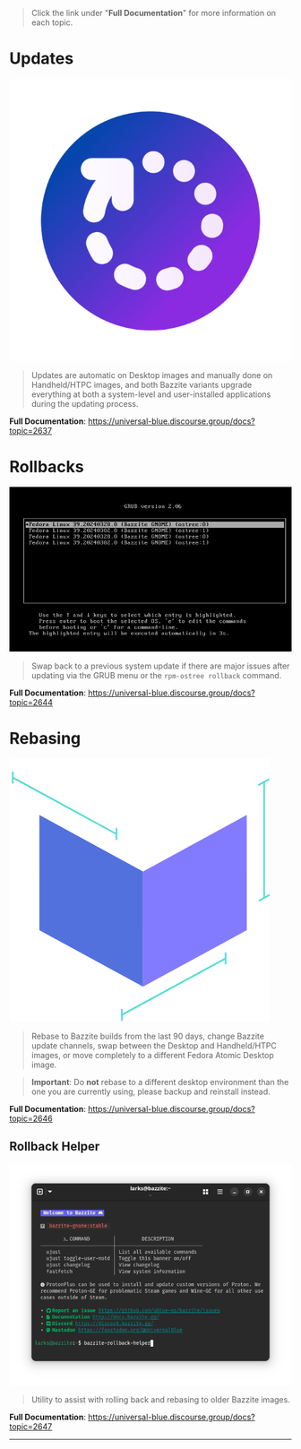 > Click the link under "**Full Documentation**" for more information on each topic.

# Updates

![System Updates|200x200, 100%](../img/System_Updates.png)

> Updates are automatic on Desktop images and manually done on Handheld/HTPC images, and both Bazzite variants upgrade everything at both a system-level and user-installed applications during the updating process.

**Full Documentation**:
<https://universal-blue.discourse.group/docs?topic=2637>

# Rollbacks

![GRUB Menu|690x402](../img/GRUB_Menu.png)

> Swap back to a previous system update if there are major issues after updating via the GRUB menu or the `rpm-ostree rollback` command.

**Full Documentation**:
<https://universal-blue.discourse.group/docs?topic=2644>

# Rebasing

![Docker's OCI Icon|200x200, 100%](../img/Dockers_OCI_Icon.png)

> Rebase to Bazzite builds from the last 90 days, change Bazzite update channels, swap between the Desktop and Handheld/HTPC images, or move completely to a different Fedora Atomic Desktop image.

> **Important**: Do **not** rebase to a different desktop environment than the one you are currently using, please backup and reinstall instead.

**Full Documentation**:
<https://universal-blue.discourse.group/docs?topic=2646>

## Rollback Helper

![Bazzite Rollback Helper Command|636x500](../img/Bazzite_Rollback_Helper_Command.png)

> Utility to assist with rolling back and rebasing to older Bazzite images.

**Full Documentation**:
<https://universal-blue.discourse.group/docs?topic=2647>

<hr>
